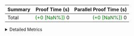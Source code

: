| Summary | Proof Time (s) | Parallel Proof Time (s) |
|:---|---:|---:|
| Total | <span style='color: green'>(+0 [NaN%])</span> 0 | <span style='color: green'>(+0 [NaN%])</span> 0 |




<details>
<summary>Detailed Metrics</summary>

|  | trace_gen_time_ms | total_proof_time_ms | total_cycles | total_cells | stark_prove_excluding_trace_time_ms | quotient_poly_compute_time_ms | quotient_poly_commit_time_ms | perm_trace_commit_time_ms | pcs_opening_time_ms | num_segments | main_trace_commit_time_ms | main_cells_used | keygen_time_ms | generate_perm_trace_time_ms | execute_time_ms | commit_exe_time_ms |
| --- | --- | --- | --- | --- | --- | --- | --- | --- | --- | --- | --- | --- | --- | --- | --- |
|  | 1,862 | 45,688 | 4,191,033 | 632,452,480 | 43,422 | 8,332 | 2,632 | 14,262 | 8,183 | 1 | 6,815 | 165,014,123 | 845 | 3,196 | 404 | 79 | 

| air_name | rows | quotient_deg | prep_cols | perm_cols | main_cols | interactions | constraints | cells |
| --- | --- | --- | --- | --- | --- | --- | --- | --- |
| AccessAdapterAir<16> |  | 2 |  |  |  | 5 | 14 |  | 
| AccessAdapterAir<2> | 64 | 2 |  | 24 | 11 | 5 | 14 | 2,240 | 
| AccessAdapterAir<32> |  | 2 |  |  |  | 5 | 14 |  | 
| AccessAdapterAir<4> | 32 | 2 |  | 24 | 13 | 5 | 14 | 1,184 | 
| AccessAdapterAir<64> |  | 2 |  |  |  | 5 | 14 |  | 
| AccessAdapterAir<8> | 131,072 | 2 |  | 24 | 17 | 5 | 14 | 5,373,952 | 
| BitwiseOperationLookupAir<8> | 65,536 | 2 | 3 | 8 | 2 | 2 | 4 | 655,360 | 
| KeccakVmAir | 32 | 2 |  | 1,288 | 3,164 | 321 | 4,571 | 142,464 | 
| MemoryMerkleAir<8> | 131,072 | 2 |  | 20 | 32 | 4 | 40 | 6,815,744 | 
| PersistentBoundaryAir<8> | 131,072 | 2 |  | 12 | 20 | 3 | 6 | 4,194,304 | 
| PhantomAir | 512 | 2 |  | 12 | 6 | 3 | 5 | 9,216 | 
| Poseidon2PeripheryAir<BabyBearParameters>, 1> | 16,384 | 2 |  | 8 | 300 | 1 | 286 | 5,046,272 | 
| ProgramAir | 131,072 | 1 |  | 8 | 10 | 1 | 4 | 2,359,296 | 
| RangeTupleCheckerAir<2> | 524,288 | 1 | 2 | 8 | 1 | 1 | 4 | 4,718,592 | 
| VariableRangeCheckerAir | 262,144 | 1 | 2 | 8 | 1 | 1 | 4 | 2,359,296 | 
| VmAirWrapper<Rv32BaseAluAdapterAir, BaseAluCoreAir<4, 8> | 2,097,152 | 2 |  | 80 | 36 | 19 | 43 | 243,269,632 | 
| VmAirWrapper<Rv32BaseAluAdapterAir, LessThanCoreAir<4, 8> | 65,536 | 2 |  | 40 | 37 | 17 | 39 | 5,046,272 | 
| VmAirWrapper<Rv32BaseAluAdapterAir, ShiftCoreAir<4, 8> | 262,144 | 2 |  | 52 | 53 | 23 | 90 | 27,525,120 | 
| VmAirWrapper<Rv32BranchAdapterAir, BranchEqualCoreAir<4> | 524,288 | 2 |  | 48 | 26 | 11 | 25 | 38,797,312 | 
| VmAirWrapper<Rv32BranchAdapterAir, BranchLessThanCoreAir<4, 8> | 262,144 | 2 |  | 56 | 32 | 13 | 41 | 23,068,672 | 
| VmAirWrapper<Rv32CondRdWriteAdapterAir, Rv32JalLuiCoreAir> | 131,072 | 2 |  | 44 | 18 | 10 | 22 | 8,126,464 | 
| VmAirWrapper<Rv32HintStoreAdapterAir, Rv32HintStoreCoreAir> | 16,384 | 2 |  | 36 | 26 | 15 | 17 | 1,015,808 | 
| VmAirWrapper<Rv32JalrAdapterAir, Rv32JalrCoreAir> | 131,072 | 2 |  | 36 | 28 | 16 | 20 | 8,388,608 | 
| VmAirWrapper<Rv32LoadStoreAdapterAir, LoadSignExtendCoreAir<4, 8> | 1,024 | 2 |  | 76 | 35 | 18 | 33 | 113,664 | 
| VmAirWrapper<Rv32LoadStoreAdapterAir, LoadStoreCoreAir<4> | 2,097,152 | 2 |  | 72 | 40 | 17 | 38 | 234,881,024 | 
| VmAirWrapper<Rv32MultAdapterAir, DivRemCoreAir<4, 8> | 128 | 2 |  | 104 | 57 | 25 | 88 | 20,608 | 
| VmAirWrapper<Rv32MultAdapterAir, MulHCoreAir<4, 8> | 256 | 2 |  | 100 | 39 | 24 | 38 | 35,584 | 
| VmAirWrapper<Rv32MultAdapterAir, MultiplicationCoreAir<4, 8> | 65,536 | 2 |  | 80 | 31 | 19 | 26 | 7,274,496 | 
| VmAirWrapper<Rv32RdWriteAdapterAir, Rv32AuipcCoreAir> | 65,536 | 2 |  | 28 | 21 | 11 | 15 | 3,211,264 | 
| VmConnectorAir | 2 | 2 | 1 | 12 | 4 | 3 | 9 | 32 | 

</details>

